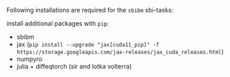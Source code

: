 Following installations are required for the `sbibm` sbi-tasks:

install additional packages with `pip`:
- sbibm
- jax (`pip install --upgrade "jax[cuda11_pip]" -f https://storage.googleapis.com/jax-releases/jax_cuda_releases.html`)
- numpyro
- julia + diffeqtorch (sir and lotka volterra)
